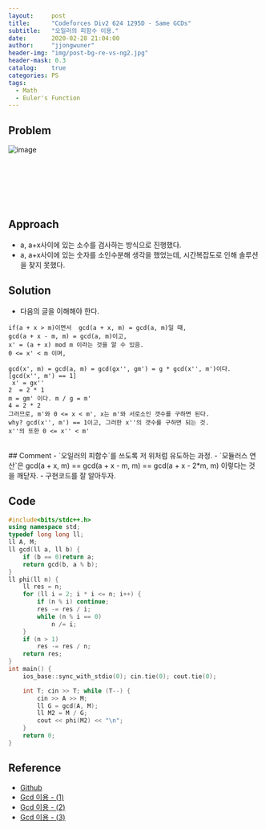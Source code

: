 ```yaml
---
layout:     post
title:      "Codeforces Div2 624 1295D - Same GCDs"
subtitle:   "오일러의 피함수 이용."
date:       2020-02-28 21:04:00
author:     "jjongwuner"
header-img: "img/post-bg-re-vs-ng2.jpg"
header-mask: 0.3
catalog:    true
categories: PS
tags:
  - Math
  - Euler's Function
---
```


## Problem
![image](https://user-images.githubusercontent.com/16419202/75769100-e6f56a00-5d88-11ea-8a92-90ee2773fb54.png)

<br><br><br><br><br>
## Approach
- a, a+x사이에 있는 소수를 검사하는 방식으로 진행했다. 
- a, a+x사이에 있는 숫자를 소인수분해 생각을 했었는데, 시간복잡도로 인해 솔루션을 찾지 못했다.

## Solution
- 다음의 글을 이해해야 한다.<br>

```
if(a + x > m)이면서  gcd(a + x, m) = gcd(a, m)일 때,
gcd(a + x - m, m) = gcd(a, m)이고,
x' = (a + x) mod m 이라는 것을 알 수 있음.
0 <= x' < m 이며,

gcd(x', m) = gcd(a, m) = gcd(gx'', gm') = g * gcd(x'', m')이다. [gcd(x'', m') == 1]
 x' = gx''
2  = 2 * 1
m = gm' 이다. m / g = m'
4 = 2 * 2
그러므로, m'와 0 <= x < m', x는 m'와 서로소인 갯수를 구하면 된다.
why? gcd(x'', m') == 1이고, 그러한 x''의 갯수를 구하면 되는 것.
x''의 또한 0 <= x'' < m'
```
<br>
## Comment
- `오일러의 피함수`를 쓰도록 저 위처럼 유도하는 과정.
- `모듈러스 연산`은 gcd(a + x, m)  == gcd(a + x - m, m) == gcd(a + x - 2*m, m) 이렇다는 것을 깨닫자. 
- 구현코드를 잘 알아두자.

## Code
```cpp
#include<bits/stdc++.h>
using namespace std;
typedef long long ll;
ll A, M;
ll gcd(ll a, ll b) {
	if (b == 0)return a;
	return gcd(b, a % b);
}
ll phi(ll n) {
	ll res = n;
	for (ll i = 2; i * i <= n; i++) {
		if (n % i) continue;
		res -= res / i;
		while (n % i == 0)
			n /= i;
	}
	if (n > 1)
		res -= res / n;
	return res;
}
int main() {
	ios_base::sync_with_stdio(0); cin.tie(0); cout.tie(0);

	int T; cin >> T; while (T--) {
		cin >> A >> M;
		ll G = gcd(A, M);
		ll M2 = M / G;
		cout << phi(M2) << "\n";
	}
	return 0;
}
```

## Reference
- [Github](https://github.com/jongwuner/ps-study/blob/master/exercise/Codeforce/1295D.cpp)
- [Gcd 이용 - (1)]()
- [Gcd 이용 - (2)]()
- [Gcd 이용 - (3)]()